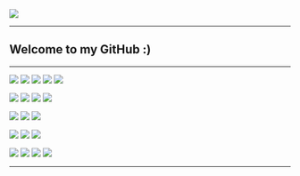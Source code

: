 
<img src="https://capsule-render.vercel.app/api?type=soft&color=9e111b&height=120&section=header&text=34ruby&fontColor=ffffff&fontSize=80" />
<hr>
<h2>Welcome to my GitHub :)</h2>
<hr>
<p align="left">
<img src="https://img.shields.io/badge/JavaScript-F7DF1E??style=for-the-badge&logo=javascript&logoColor=ffffff"/>
<img src="https://img.shields.io/badge/TypeScript-3178C6??style=for-the-badge&logo=typescript&logoColor=ffffff"/>
<img src="https://img.shields.io/badge/PHP-777BB4??style=for-the-badge&logo=PHP&logoColor=ffffff"/>
<img src="https://img.shields.io/badge/Ruby-CC342D??style=for-the-badge&logo=Ruby&logoColor=ffffff"/>
<img src="https://img.shields.io/badge/Java-007396??style=for-the-badge&logo=Java&logoColor=ffffff"/>
</p>
<p align="left">
<img src="https://img.shields.io/badge/Vue.js-4FC08D??style=for-the-badge&logo=Vue.js&logoColor=ffffff"/>
<img src="https://img.shields.io/badge/NestJS-E0234E??style=for-the-badge&logo=NestJS&logoColor=ffffff"/>
<img src="https://img.shields.io/badge/Laravel-FF2D20??style=for-the-badge&logo=Laravel&logoColor=ffffff"/>
<img src="https://img.shields.io/badge/Tailwind CSS-06B6D4??style=for-the-badge&logo=Tailwind CSS&logoColor=ffffff"/>
</p>
<p align="left">
<img src="https://img.shields.io/badge/Nuxt.js-00DC82??style=for-the-badge&logo=Nuxt.js&logoColor=ffffff"/>
<img src="https://img.shields.io/badge/jQuery-0769AD??style=for-the-badge&logo=jQuery&logoColor=ffffff"/>
<img src="https://img.shields.io/badge/Socket.io-010101??style=for-the-badge&logo=Socket.io&logoColor=ffffff"/>
</p>
<p align="left">
<img src="https://img.shields.io/badge/MySQL-4479A1??style=for-the-badge&logo=MySQL&logoColor=ffffff"/>
<img src="https://img.shields.io/badge/Amazon AWS-232F3E??style=for-the-badge&logo=Amazon AWS&logoColor=ffffff"/>
<img src="https://img.shields.io/badge/Android-3DDC84??style=for-the-badge&logo=Android&logoColor=ffffff"/>
</p>
<p align="left">
<img src="https://img.shields.io/badge/Photoshop-31A8FF??style=for-the-badge&logo=Adobe Photoshop&logoColor=ffffff"/>
<img src="https://img.shields.io/badge/Illustrator-FF9A00??style=for-the-badge&logo=Adobe Illustrator&logoColor=ffffff"/>
<img src="https://img.shields.io/badge/InDesign-FF3366??style=for-the-badge&logo=Adobe InDesign&logoColor=ffffff"/>
<img src="https://img.shields.io/badge/XD-FF61F6??style=for-the-badge&logo=Adobe XD&logoColor=ffffff"/>
</p>
<hr>



